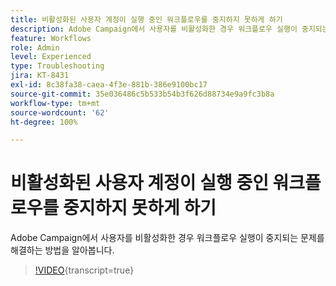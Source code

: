 ```yaml
---
title: 비활성화된 사용자 계정이 실행 중인 워크플로우를 중지하지 못하게 하기
description: Adobe Campaign에서 사용자를 비활성화한 경우 워크플로우 실행이 중지되는 문제를 해결하는 방법을 알아봅니다.
feature: Workflows
role: Admin
level: Experienced
type: Troubleshooting
jira: KT-8431
exl-id: 8c38fa38-caea-4f3e-881b-386e9100bc17
source-git-commit: 35e036486c5b533b54b3f626d88734e9a9fc3b8a
workflow-type: tm+mt
source-wordcount: '62'
ht-degree: 100%

---
```


# 비활성화된 사용자 계정이 실행 중인 워크플로우를 중지하지 못하게 하기

Adobe Campaign에서 사용자를 비활성화한 경우 워크플로우 실행이 중지되는 문제를 해결하는 방법을 알아봅니다.


>[!VIDEO](https://video.tv.adobe.com/v/335988?quality=12&learn=on){transcript=true}
